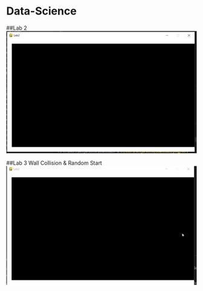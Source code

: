 # Data-Science

##Lab 2
![PNG](https://github.com/desjardinskatwit/Data-Science/blob/main/Lab2_pic.PNG)

##Lab 3 Wall Collision & Random Start
![GIF](https://github.com/desjardinskatwit/Data-Science/blob/main/Lab3.GIF)
